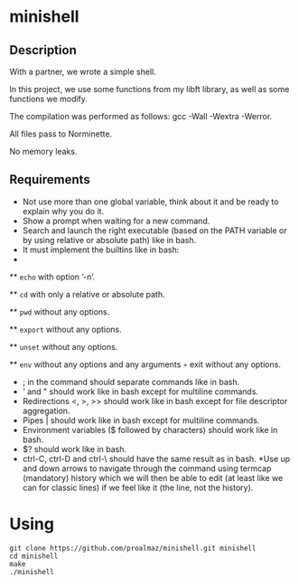 # minishell
## Description
With a partner, we wrote a simple shell.

In this project, we use some functions from my libft library, as well as some functions we modify.

The compilation was performed as follows: gcc -Wall -Wextra -Werror.

All files pass to Norminette.

No memory leaks.

## Requirements
* Not use more than one global variable, think about it and be ready to explain why you do it.
* Show a prompt when waiting for a new command.
* Search and launch the right executable (based on the PATH variable or by using relative or absolute path) like in bash.
* It must implement the builtins like in bash:
* 
** `echo` with option ’-n’.

** `cd` with only a relative or absolute path.

** `pwd` without any options.

** `export` without any options.

** `unset` without any options.

** `env` without any options and any arguments ◦ exit without any options.

* ; in the command should separate commands like in bash.
* ’ and " should work like in bash except for multiline commands.
* Redirections <, >, >> should work like in bash except for file descriptor aggregation.
* Pipes | should work like in bash except for multiline commands.
* Environment variables ($ followed by characters) should work like in bash.
* $? should work like in bash.
* ctrl-C, ctrl-D and ctrl-\ should have the same result as in bash.
 *Use up and down arrows to navigate through the command using termcap (mandatory) history which we will then be able to edit (at least like we can for classic lines) if we feel like it (the line, not the history).

# Using
```
git clone https://github.com/proalmaz/minishell.git minishell
cd minishell
make
./minishell
```
